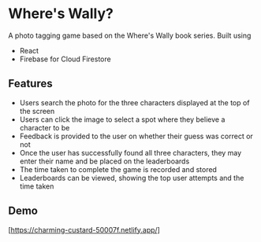 # Where's Wally?

A photo tagging game based on the Where's Wally book series. Built using

- React
- Firebase for Cloud Firestore

## Features

- Users search the photo for the three characters displayed at the top of the screen
- Users can click the image to select a spot where they believe a character to be
- Feedback is provided to the user on whether their guess was correct or not
- Once the user has successfully found all three characters, they may enter their name and be placed on the leaderboards
- The time taken to complete the game is recorded and stored
- Leaderboards can be viewed, showing the top user attempts and the time taken

## Demo

[https://charming-custard-50007f.netlify.app/]

